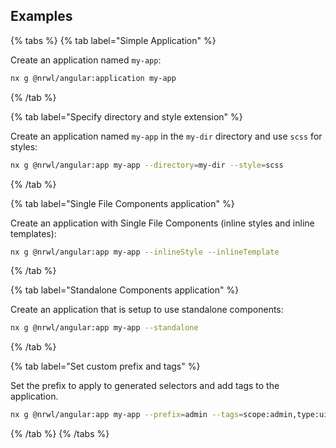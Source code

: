 ## Examples

{% tabs %}
{% tab label="Simple Application" %}

Create an application named `my-app`:

```bash
nx g @nrwl/angular:application my-app
```

{% /tab %}

{% tab label="Specify directory and style extension" %}

Create an application named `my-app` in the `my-dir` directory and use `scss` for styles:

```bash
nx g @nrwl/angular:app my-app --directory=my-dir --style=scss
```

{% /tab %}

{% tab label="Single File Components application" %}

Create an application with Single File Components (inline styles and inline templates):

```bash
nx g @nrwl/angular:app my-app --inlineStyle --inlineTemplate
```

{% /tab %}

{% tab label="Standalone Components application" %}

Create an application that is setup to use standalone components:

```bash
nx g @nrwl/angular:app my-app --standalone
```

{% /tab %}

{% tab label="Set custom prefix and tags" %}

Set the prefix to apply to generated selectors and add tags to the application.

```bash
nx g @nrwl/angular:app my-app --prefix=admin --tags=scope:admin,type:ui
```

{% /tab %}
{% /tabs %}
